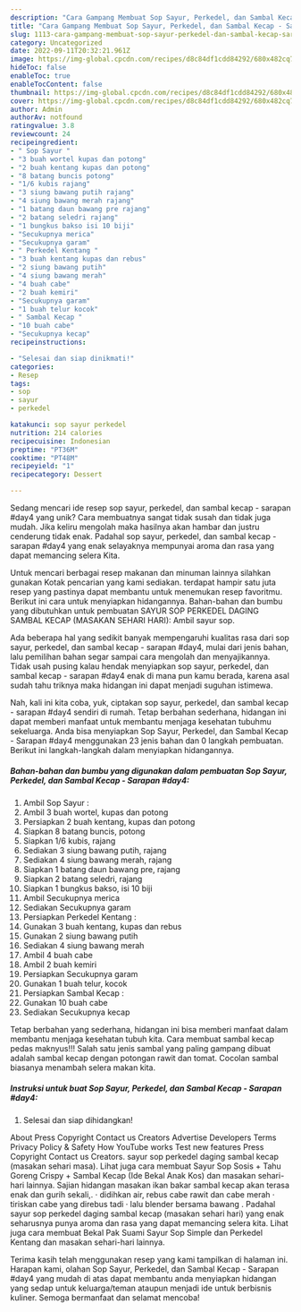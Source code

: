 ```yaml
---
description: "Cara Gampang Membuat Sop Sayur, Perkedel, dan Sambal Kecap - Sarapan #day4 yang Lezat"
title: "Cara Gampang Membuat Sop Sayur, Perkedel, dan Sambal Kecap - Sarapan #day4 yang Lezat"
slug: 1113-cara-gampang-membuat-sop-sayur-perkedel-dan-sambal-kecap-sarapan-day4-yang-lezat
category: Uncategorized
date: 2022-09-11T20:32:21.961Z
image: https://img-global.cpcdn.com/recipes/d8c84df1cdd84292/680x482cq70/sop-sayur-perkedel-dan-sambal-kecap-sarapan-day4-foto-resep-utama.jpg
hideToc: false
enableToc: true
enableTocContent: false
thumbnail: https://img-global.cpcdn.com/recipes/d8c84df1cdd84292/680x482cq70/sop-sayur-perkedel-dan-sambal-kecap-sarapan-day4-foto-resep-utama.jpg
cover: https://img-global.cpcdn.com/recipes/d8c84df1cdd84292/680x482cq70/sop-sayur-perkedel-dan-sambal-kecap-sarapan-day4-foto-resep-utama.jpg
author: Admin
authorAv: notfound
ratingvalue: 3.8
reviewcount: 24
recipeingredient:
- " Sop Sayur "
- "3 buah wortel kupas dan potong"
- "2 buah kentang kupas dan potong"
- "8 batang buncis potong"
- "1/6 kubis rajang"
- "3 siung bawang putih rajang"
- "4 siung bawang merah rajang"
- "1 batang daun bawang pre rajang"
- "2 batang seledri rajang"
- "1 bungkus bakso isi 10 biji"
- "Secukupnya merica"
- "Secukupnya garam"
- " Perkedel Kentang "
- "3 buah kentang kupas dan rebus"
- "2 siung bawang putih"
- "4 siung bawang merah"
- "4 buah cabe"
- "2 buah kemiri"
- "Secukupnya garam"
- "1 buah telur kocok"
- " Sambal Kecap "
- "10 buah cabe"
- "Secukupnya kecap"
recipeinstructions:

- "Selesai dan siap dinikmati!"
categories:
- Resep
tags:
- sop
- sayur
- perkedel

katakunci: sop sayur perkedel 
nutrition: 214 calories
recipecuisine: Indonesian
preptime: "PT36M"
cooktime: "PT48M"
recipeyield: "1"
recipecategory: Dessert

---
```





Sedang mencari ide resep sop sayur, perkedel, dan sambal kecap - sarapan #day4 yang unik? Cara membuatnya sangat tidak susah dan tidak juga mudah. Jika keliru mengolah maka hasilnya akan hambar dan justru cenderung tidak enak. Padahal sop sayur, perkedel, dan sambal kecap - sarapan #day4 yang enak selayaknya mempunyai aroma dan rasa yang dapat memancing selera Kita.





Untuk mencari berbagai resep makanan dan minuman lainnya silahkan gunakan Kotak pencarian yang kami sediakan. terdapat hampir satu juta resep yang pastinya dapat membantu untuk menemukan resep favoritmu. Berikut ini cara untuk menyiapkan hidangannya. Bahan-bahan dan bumbu yang dibutuhkan untuk pembuatan SAYUR SOP PERKEDEL DAGING SAMBAL KECAP (MASAKAN SEHARI HARI): Ambil sayur sop.

Ada beberapa hal yang sedikit banyak mempengaruhi kualitas rasa dari sop sayur, perkedel, dan sambal kecap - sarapan #day4, mulai dari jenis bahan, lalu pemilihan bahan segar sampai cara mengolah dan menyajikannya. Tidak usah pusing kalau hendak menyiapkan sop sayur, perkedel, dan sambal kecap - sarapan #day4 enak di mana pun kamu berada, karena asal sudah tahu triknya maka hidangan ini dapat menjadi suguhan istimewa.






Nah, kali ini kita coba, yuk, ciptakan sop sayur, perkedel, dan sambal kecap - sarapan #day4 sendiri di rumah. Tetap berbahan sederhana, hidangan ini dapat memberi manfaat untuk membantu menjaga kesehatan tubuhmu sekeluarga. Anda bisa menyiapkan Sop Sayur, Perkedel, dan Sambal Kecap - Sarapan #day4 menggunakan 23 jenis bahan dan 0 langkah pembuatan. Berikut ini langkah-langkah dalam menyiapkan hidangannya.

<!--inarticleads1-->

##### Bahan-bahan dan bumbu yang digunakan dalam pembuatan Sop Sayur, Perkedel, dan Sambal Kecap - Sarapan #day4:

1. Ambil  Sop Sayur :
1. Ambil 3 buah wortel, kupas dan potong
1. Persiapkan 2 buah kentang, kupas dan potong
1. Siapkan 8 batang buncis, potong
1. Siapkan 1/6 kubis, rajang
1. Sediakan 3 siung bawang putih, rajang
1. Sediakan 4 siung bawang merah, rajang
1. Siapkan 1 batang daun bawang pre, rajang
1. Siapkan 2 batang seledri, rajang
1. Siapkan 1 bungkus bakso, isi 10 biji
1. Ambil Secukupnya merica
1. Sediakan Secukupnya garam
1. Persiapkan  Perkedel Kentang :
1. Gunakan 3 buah kentang, kupas dan rebus
1. Gunakan 2 siung bawang putih
1. Sediakan 4 siung bawang merah
1. Ambil 4 buah cabe
1. Ambil 2 buah kemiri
1. Persiapkan Secukupnya garam
1. Gunakan 1 buah telur, kocok
1. Persiapkan  Sambal Kecap :
1. Gunakan 10 buah cabe
1. Sediakan Secukupnya kecap


Tetap berbahan yang sederhana, hidangan ini bisa memberi manfaat dalam membantu menjaga kesehatan tubuh kita. Cara membuat sambal kecap pedas maknyus!!! Salah satu jenis sambal yang paling gampang dibuat adalah sambal kecap dengan potongan rawit dan tomat. Cocolan sambal biasanya menambah selera makan kita. 

<!--inarticleads2-->

##### Instruksi untuk buat Sop Sayur, Perkedel, dan Sambal Kecap - Sarapan #day4:


1. Selesai dan siap dihidangkan!

About Press Copyright Contact us Creators Advertise Developers Terms Privacy Policy &amp; Safety How YouTube works Test new features Press Copyright Contact us Creators. sayur sop perkedel daging sambal kecap (masakan sehari masa). Lihat juga cara membuat Sayur Sop Sosis + Tahu Goreng Crispy + Sambal Kecap (Ide Bekal Anak Kos) dan masakan sehari-hari lainnya. Sajian hidangan masakan ikan bakar sambal kecap akan terasa enak dan gurih sekali,. · didihkan air, rebus cabe rawit dan cabe merah · tiriskan cabe yang direbus tadi · lalu blender bersama bawang . Padahal sayur sop perkedel daging sambal kecap (masakan sehari hari) yang enak seharusnya punya aroma dan rasa yang dapat memancing selera kita. Lihat juga cara membuat Bekal Pak Suami Sayur Sop Simple dan Perkedel Kentang dan masakan sehari-hari lainnya. 

Terima kasih telah menggunakan resep yang kami tampilkan di halaman ini. Harapan kami, olahan Sop Sayur, Perkedel, dan Sambal Kecap - Sarapan #day4 yang mudah di atas dapat membantu anda menyiapkan hidangan yang sedap untuk keluarga/teman ataupun menjadi ide untuk berbisnis kuliner. Semoga bermanfaat dan selamat mencoba!
